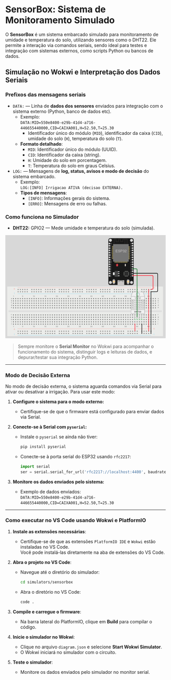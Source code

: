 # SensorBox: Sistema de Monitoramento Simulado

O **SensorBox** é um sistema embarcado simulado para monitoramento de umidade e temperatura do solo, utilizando sensores como o DHT22. Ele permite a interação via comandos seriais, sendo ideal para testes e integração com sistemas externos, como scripts Python ou bancos de dados.

## Simulação no Wokwi e Interpretação dos Dados Seriais

### Prefixos das mensagens seriais

- `DATA:` — Linha de **dados dos sensores** enviados para integração com o sistema externo (Python, banco de dados etc).
  - Exemplo:  
    `DATA:MID=550e8400-e29b-41d4-a716-446655440000,CID=CAIXA001,H=52.50,T=25.30`
    - Identificador único do módulo (`MID`), identificador da caixa (`CID`), umidade do solo (`H`), temperatura do solo (`T`).
  - **Formato detalhado**:
    - `MID`: Identificador único do módulo (UUID).
    - `CID`: Identificador da caixa (string).
    - `H`: Umidade do solo em porcentagem.
    - `T`: Temperatura do solo em graus Celsius.
- `LOG:` — Mensagens de **log, status, avisos e modo de decisão** do sistema embarcado.
  - Exemplo:  
    `LOG:[INFO] Irrigacao ATIVA (decisao EXTERNA).`
  - **Tipos de mensagens**:
    - `[INFO]`: Informações gerais do sistema.
    - `[ERRO]`: Mensagens de erro ou falhas.

### Como funciona no Simulador

- **DHT22:** GPIO2 — Mede umidade e temperatura do solo (simulada).

![Circuito do Sistema](../../assets/simulators-sensorbox.png)

> Sempre monitore o **Serial Monitor** no Wokwi para acompanhar o funcionamento do sistema, distinguir logs e leituras de dados, e depurar/testar sua integração Python.

---

### Modo de Decisão Externa

No modo de decisão externa, o sistema aguarda comandos via Serial para ativar ou desativar a irrigação. Para usar este modo:

1. **Configure o sistema para o modo externo:**
   - Certifique-se de que o firmware está configurado para enviar dados via Serial.

2. **Conecte-se à Serial com `pyserial`:**
   - Instale o `pyserial` se ainda não tiver:  
     ```bash
     pip install pyserial
     ```
   - Conecte-se à porta serial do ESP32 usando `rfc2217`:  
     ```python
     import serial
     ser = serial.serial_for_url('rfc2217://localhost:4400', baudrate=115200)
     ```

3. **Monitore os dados enviados pelo sistema:**
   - Exemplo de dados enviados:  
     `DATA:MID=550e8400-e29b-41d4-a716-446655440000,CID=CAIXA001,H=52.50,T=25.30`

---

### Como executar no VS Code usando Wokwi e PlatformIO

1. **Instale as extensões necessárias**:
   - Certifique-se de que as extensões `PlatformIO IDE` e `Wokwi` estão instaladas no VS Code.  
     Você pode instalá-las diretamente na aba de extensões do VS Code.

2. **Abra o projeto no VS Code**:
   - Navegue até o diretório do simulador:
     ```bash
     cd simulators/sensorbox
     ```
   - Abra o diretório no VS Code:
     ```bash
     code .
     ```

3. **Compile e carregue o firmware**:
   - Na barra lateral do PlatformIO, clique em **Build** para compilar o código.

4. **Inicie o simulador no Wokwi**:
   - Clique no arquivo `diagram.json` e selecione **Start Wokwi Simulator**.
   - O Wokwi iniciará no simulador com o circuito.

5. **Teste o simulador**:
   - Monitore os dados enviados pelo simulador no monitor serial.
